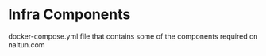 # Infra Components
docker-compose.yml file that contains some of the components required on naltun.com